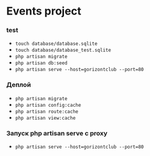 # Events project

### test

- `touch database/database.sqlite`
- `touch database/database_test.sqlite`
- `php artisan migrate`
- `php artisan db:seed`
- `php artisan serve --host=gorizontclub --port=80`

### Деплой

- `php artisan migrate`
- `php artisan config:cache`
- `php artisan route:cache`
- `php artisan view:cache`

### Запуск php artisan serve с proxy

- `php artisan serve --host=gorizontclub --port=80`

